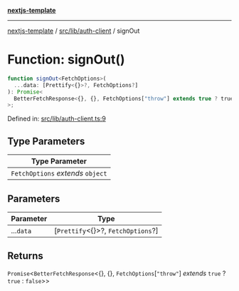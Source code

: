[**nextjs-template**](README.md)

---

[nextjs-template](README.md) / [src/lib/auth-client](src.lib.auth-client.md) / signOut

# Function: signOut()

```ts
function signOut<FetchOptions>(
  ...data: [Prettify<{}>?, FetchOptions?]
): Promise<
  BetterFetchResponse<{}, {}, FetchOptions["throw"] extends true ? true : false>
>;
```

Defined in: [src/lib/auth-client.ts:9](https://github.com/Its-Satyajit/nextjs-template/blob/c8d81b09293d759cbf04e9bc7e542cc7d90740e6/src/lib/auth-client.ts#L9)

## Type Parameters

| Type Parameter                    |
| --------------------------------- |
| `FetchOptions` _extends_ `object` |

## Parameters

| Parameter | Type                                     |
| --------- | ---------------------------------------- |
| ...`data` | \[`Prettify`\<\{\}\>?, `FetchOptions`?\] |

## Returns

`Promise`\<`BetterFetchResponse`\<\{\}, \{\}, `FetchOptions`\[`"throw"`\] _extends_ `true` ? `true` : `false`\>\>
